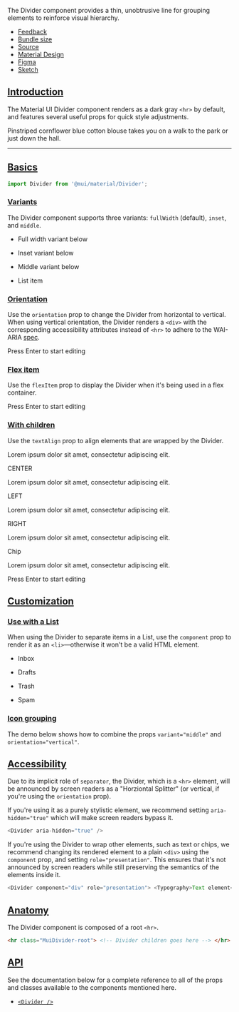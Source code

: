 The Divider component provides a thin, unobtrusive line for grouping elements to reinforce visual hierarchy.

-   [Feedback](https://github.com/mui/material-ui/labels/component%3A%20divider)
-   [Bundle size](https://bundlephobia.com/package/@mui/material@latest "Scroll down to 'Exports Analysis' for a more detailed report.")
-   [Source](https://github.com/mui/material-ui/tree/v6.4.11/packages/mui-material/src/Divider)
-   [Material Design](https://m2.material.io/components/dividers)
-   [Figma](https://mui.com/store/items/figma-react/?utm_source=docs&utm_medium=referral&utm_campaign=component-link-header)
-   [Sketch](https://mui.com/store/items/sketch-react/?utm_source=docs&utm_medium=referral&utm_campaign=component-link-header)

## [Introduction](https://v6.mui.com/material-ui/all-components/#introduction)

The Material UI Divider component renders as a dark gray `<hr>` by default, and features several useful props for quick style adjustments.

Pinstriped cornflower blue cotton blouse takes you on a walk to the park or just down the hall.

___

## [Basics](https://v6.mui.com/material-ui/all-components/#basics)

```jsx
import Divider from '@mui/material/Divider';
```

### [Variants](https://v6.mui.com/material-ui/all-components/#variants)

The Divider component supports three variants: `fullWidth` (default), `inset`, and `middle`.

-   Full width variant below
    

-   Inset variant below
    

-   Middle variant below
    

-   List item
    

### [Orientation](https://v6.mui.com/material-ui/all-components/#orientation)

Use the `orientation` prop to change the Divider from horizontal to vertical. When using vertical orientation, the Divider renders a `<div>` with the corresponding accessibility attributes instead of `<hr>` to adhere to the WAI-ARIA [spec](https://www.w3.org/TR/wai-aria-1.2/#separator).

Press Enter to start editing

### [Flex item](https://v6.mui.com/material-ui/all-components/#flex-item)

Use the `flexItem` prop to display the Divider when it's being used in a flex container.

Press Enter to start editing

### [With children](https://v6.mui.com/material-ui/all-components/#with-children)

Use the `textAlign` prop to align elements that are wrapped by the Divider.

Lorem ipsum dolor sit amet, consectetur adipiscing elit.

CENTER

Lorem ipsum dolor sit amet, consectetur adipiscing elit.

LEFT

Lorem ipsum dolor sit amet, consectetur adipiscing elit.

RIGHT

Lorem ipsum dolor sit amet, consectetur adipiscing elit.

Chip

Lorem ipsum dolor sit amet, consectetur adipiscing elit.

Press Enter to start editing

## [Customization](https://v6.mui.com/material-ui/all-components/#customization)

### [Use with a List](https://v6.mui.com/material-ui/all-components/#use-with-a-list)

When using the Divider to separate items in a List, use the `component` prop to render it as an `<li>`—otherwise it won't be a valid HTML element.

-   Inbox
    

-   Drafts
    

-   Trash
    

-   Spam
    

### [Icon grouping](https://v6.mui.com/material-ui/all-components/#icon-grouping)

The demo below shows how to combine the props `variant="middle"` and `orientation="vertical"`.

## [Accessibility](https://v6.mui.com/material-ui/all-components/#accessibility)

Due to its implicit role of `separator`, the Divider, which is a `<hr>` element, will be announced by screen readers as a "Horziontal Splitter" (or vertical, if you're using the `orientation` prop).

If you're using it as a purely stylistic element, we recommend setting `aria-hidden="true"` which will make screen readers bypass it.

```js
<Divider aria-hidden="true" />
```

If you're using the Divider to wrap other elements, such as text or chips, we recommend changing its rendered element to a plain `<div>` using the `component` prop, and setting `role="presentation"`. This ensures that it's not announced by screen readers while still preserving the semantics of the elements inside it.

```js
<Divider component="div" role="presentation"> <Typography>Text element</Typography> </Divider>
```

## [Anatomy](https://v6.mui.com/material-ui/all-components/#anatomy)

The Divider component is composed of a root `<hr>`.

```html
<hr class="MuiDivider-root"> <!-- Divider children goes here --> </hr>
```

## [API](https://v6.mui.com/material-ui/all-components/#api)

See the documentation below for a complete reference to all of the props and classes available to the components mentioned here.

-   [`<Divider />`](https://v6.mui.com/material-ui/api/divider/)